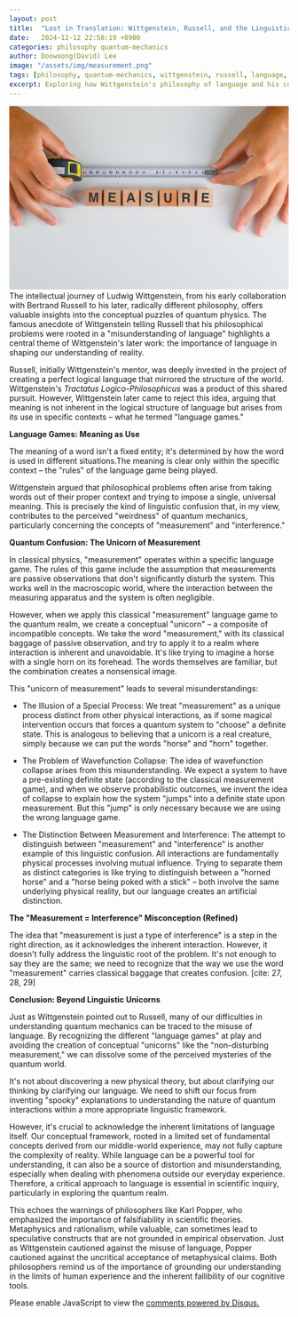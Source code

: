 ```yaml
---
layout: post
title:  "Lost in Translation: Wittgenstein, Russell, and the Linguistic Roots of Quantum Weirdness"
date:   2024-12-12 22:58:19 +0900
categories: philosophy quantum-mechanics
author: Doowoong(David) Lee
image: "/assets/img/measurement.png"
tags: [philosophy, quantum-mechanics, wittgenstein, russell, language, measurement]
excerpt: Exploring how Wittgenstein's philosophy of language and his concept of 'language games' can help us understand the apparent paradoxes of quantum measurement. This post examines how our classical understanding of measurement creates linguistic confusion when applied to quantum mechanics.
---
```


![measurement](/assets/img/measurement.png)
The intellectual journey of Ludwig Wittgenstein, from his early collaboration with Bertrand Russell to his later, radically different philosophy, offers valuable insights into the conceptual puzzles of quantum physics. The famous anecdote of Wittgenstein telling Russell that his philosophical problems were rooted in a "misunderstanding of language" highlights a central theme of Wittgenstein's later work: the importance of language in shaping our understanding of reality.

Russell, initially Wittgenstein's mentor, was deeply invested in the project of creating a perfect logical language that mirrored the structure of the world. Wittgenstein's  _Tractatus Logico-Philosophicus_  was a product of this shared pursuit. However, Wittgenstein later came to reject this idea, arguing that meaning is not inherent in the logical structure of language but arises from its  use  in specific contexts – what he termed "language games." 

**Language Games: Meaning as Use**

The meaning of a word isn't a fixed entity; it's determined by how the word is used in different situations.The meaning is clear only within the specific context – the "rules" of the language game being played.

Wittgenstein argued that philosophical problems often arise from taking words out of their proper context and trying to impose a single, universal meaning. This is precisely the kind of linguistic confusion that, in my view, contributes to the perceived "weirdness" of quantum mechanics, particularly concerning the concepts of "measurement" and "interference."

**Quantum Confusion: The Unicorn of Measurement**

In classical physics, "measurement" operates within a specific language game. The rules of this game include the assumption that measurements are passive observations that don't significantly disturb the system. This works well in the macroscopic world, where the interaction between the measuring apparatus and the system is often negligible.

However, when we apply this classical "measurement" language game to the quantum realm, we create a conceptual "unicorn" – a composite of incompatible concepts. We take the word "measurement," with its classical baggage of passive observation, and try to apply it to a realm where interaction is inherent and unavoidable. It's like trying to imagine a horse with a single horn on its forehead. The words themselves are familiar, but the combination creates a nonsensical image.

This "unicorn of measurement" leads to several misunderstandings:

*   The Illusion of a Special Process: We treat "measurement" as a unique process distinct from other physical interactions, as if some magical intervention occurs that forces a quantum system to "choose" a definite state. This is analogous to believing that a unicorn is a real creature, simply because we can put the words "horse" and "horn" together.

*   The Problem of Wavefunction Collapse: The idea of wavefunction collapse arises from this misunderstanding. We expect a system to have a pre-existing definite state (according to the classical measurement game), and when we observe probabilistic outcomes, we invent the idea of collapse to explain how the system "jumps" into a definite state upon measurement. But this "jump" is only necessary because we are using the wrong language game.

*   The Distinction Between Measurement and Interference: The attempt to distinguish between "measurement" and "interference" is another example of this linguistic confusion. All interactions are fundamentally physical processes involving mutual influence. Trying to separate them as distinct categories is like trying to distinguish between a "horned horse" and a "horse being poked with a stick" – both involve the same underlying physical reality, but our language creates an artificial distinction.

**The "Measurement = Interference" Misconception (Refined)**

The idea that "measurement is just a type of interference" is a step in the right direction, as it acknowledges the inherent interaction. However, it doesn't fully address the linguistic root of the problem. It's not enough to say they are the same; we need to recognize that the way we use the word "measurement" carries classical baggage that creates confusion. [cite: 27, 28, 29]

**Conclusion: Beyond Linguistic Unicorns**

Just as Wittgenstein pointed out to Russell, many of our difficulties in understanding quantum mechanics can be traced to the misuse of language. By recognizing the different "language games" at play and avoiding the creation of conceptual "unicorns" like the "non-disturbing measurement," we can dissolve some of the perceived mysteries of the quantum world.

It's not about discovering a new physical theory, but about clarifying our thinking by clarifying our language. We need to shift our focus from inventing "spooky" explanations to understanding the nature of quantum interactions within a more appropriate linguistic framework.

However, it's crucial to acknowledge the inherent limitations of language itself. Our conceptual framework, rooted in a limited set of fundamental concepts derived from our middle-world experience, may not fully capture the complexity of reality. While language can be a powerful tool for understanding, it can also be a source of distortion and misunderstanding, especially when dealing with phenomena outside our everyday experience. Therefore, a critical approach to language is essential in scientific inquiry, particularly in exploring the quantum realm.

This echoes the warnings of philosophers like Karl Popper, who emphasized the importance of falsifiability in scientific theories.  Metaphysics and rationalism, while valuable, can sometimes lead to speculative constructs that are not grounded in empirical observation.  Just as Wittgenstein cautioned against the misuse of language, Popper cautioned against the uncritical acceptance of metaphysical claims.  Both philosophers remind us of the importance of grounding our understanding in the limits of human experience and the inherent fallibility of our cognitive tools.


<div id="disqus_thread"></div>
<script>
    var disqus_config = function () {
        this.page.url = PAGE_URL; // Replace with your page's canonical URL variable
        this.page.identifier = PAGE_IDENTIFIER; // Replace PAGE_IDENTIFIER with your page's unique identifier variable
    };
    (function() {
        var d = document, s = d.createElement('script');
        s.src = 'https://fritzprix.disqus.com/embed.js';
        s.setAttribute('data-timestamp', +new Date());
        (d.head || d.body).appendChild(s);
    })();
</script>
<noscript>Please enable JavaScript to view the <a href="https://disqus.com/?ref_noscript">comments powered by Disqus.</a></noscript>